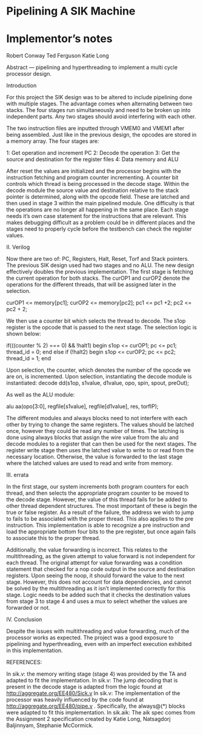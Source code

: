 # Pipelining A SIK Machine
# Implementor’s notes

Robert Conway
Ted Ferguson
Katie Long

Abstract — pipelining and hyperthreading to implement a multi cycle processor design.

Introduction

For this project the SIK design was to be altered to include pipelining done with multiple stages. The advantage comes when alternating between two stacks. The four stages run simultaneously and need to be broken up into independent parts. Any two stages should avoid interfering with each other. 

The two instruction files are inputted through VMEM0 and VMEM1 after being assembled. Just like in the previous design, the opcodes are stored in a memory array. The four stages are:

1: Get operation and increment PC 
2: Decode the operation 
3: Get the source and destination for the register files
4: Data memory and ALU

After reset the values are initialized and the processor begins with the instruction fetching and program counter incrementing. A counter bit controls which thread is being processed in the decode stage. Within the decode module the source value and destination relative to the stack pointer is determined, along with the opcode field. These are latched and then used in stage 3 within the main pipelined module. One difficulty is that the operations are no longer all happening in the same place. Each stage needs it’s own case statement for the instructions that are relevant. This makes debugging difficult as a problem could be in different places and the stages need to properly cycle before the testbench can check the register values. 

II.	Verilog		

Now there are two of: PC, Registers, Halt, Reset, Torf and Stack pointers. The previous SIK design used had two stages and no ALU. The new design effectively doubles the previous implementation. The first stage is fetching the current operation for both stacks. The curOP1 and curOP2 denote the operations for the different threads, that will be assigned later in the selection.

curOP1 <= memory[pc1]; curOP2 <= memory[pc2]; pc1 <= pc1 +2; pc2 <= pc2 + 2;

We then use a counter bit which selects the thread to decode. The s1op register is the opcode that is passed to the next stage. The selection logic is shown below:

if(((counter % 2) === 0) && !halt1) begin
          		   s1op <= curOP1;
              	   pc <= pc1;  
	 	   thread_id = 0;
            	 end
else if (!halt2) begin
              	s1op <= curOP2;
                 	pc <= pc2;
		thread_id = 1;
             end

Upon selection, the counter, which denotes the number of the opcode we are on, is incremented. Upon selection, instantiating the decode module is instantiated:
  decode dd(s1op, s1value, d1value, opo, spin, spout, preOut);

As well as the ALU module:

alu aa(opo[3:0], regfile[s1value], regfile[d1value], res, torfIP);

The different modules and always blocks need to not interfere with each other by trying to change the same registers. The values should be latched once, however they could be read any number of times. The latching is done using always blocks that assign the wire value from the alu and decode modules to a register that can then be used for the next stages. The register write stage then uses the latched value to write to or read from the necessary location. Otherwise, the value is forwarded to the last stage where the latched values are used to read and write from memory.

III.	errata

In the first stage, our system increments both program counters for each thread, and then selects the appropriate program counter to be moved to the decode stage. However, the value of this thread fails for be added to other thread dependent structures. The most important of these is begin the true or false register. As a result of the failure, the address we wish to jump to fails to be associated with the proper thread. This also applies to the pre instruction. This implementation is able to recognize a pre instruction and load the appropriate bottom four bits to the pre register, but once again fails to associate this to the proper thread.

Additionally, the value forwarding is incorrect. This relates to the multithreading, as the given attempt to value forward is not independent for each thread. The original attempt for value forwarding was a condition statement that checked for a nop code output in the source and destination registers. Upon seeing the noop, it should forward the value to the next stage. However, this does not account for data dependencies, and cannot be solved by the multithreading as it isn’t implemented correctly for this stage. Logic needs to be added such that it checks the destination values from stage 3 to stage 4 and uses a mux to select whether the values are forwarded or not.

IV. 	Conclusion	

Despite the issues with multithreading and value forwarding, much of the processor works as expected. The project was a good exposure to pipelining and hyperthreading, even with an imperfect execution exhibited in this implementation.

REFERENCES:

In sik.v: the memory writing stage (stage 4) was provided by the TA and adapted to fit the implementation.
In sik.v:  The jump decoding that is present in the decode stage is adapted from the logic found at http://aggregate.org/EE480/Sick.v
In sik.v: The implementation of the processor was heavily influenced by the code found at http://aggregate.org/EE480/pipe.v . Specifically, the always@(*) blocks were adapted to fit this implementation.
In sik.aik: The aik spec comes from the Assignment 2 specification created by Katie Long, Natsagdorj Baljinnyam, Stephanie McCormick.
